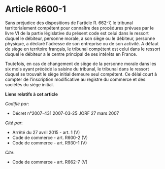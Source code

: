 # Article R600-1

Sans préjudice des dispositions de l'article R. 662-7, le tribunal territorialement compétent pour connaître des procédures
prévues par le livre VI de la partie législative du présent code est celui dans le ressort duquel le débiteur, personne
morale, a son siège ou le débiteur, personne physique, a déclaré l'adresse de son entreprise ou de son activité. A défaut de
siège en territoire français, le tribunal compétent est celui dans le ressort duquel le débiteur a le centre principal de ses
intérêts en France. 

Toutefois, en cas de changement de siège de la personne morale dans les six mois ayant précédé la saisine du tribunal, le
tribunal dans le ressort duquel se trouvait le siège initial demeure seul compétent. Ce délai court à compter de
l'inscription modificative au registre du commerce et des sociétés du siège initial.

**Liens relatifs à cet article**

_Codifié par_:

  - Décret n°2007-431 2007-03-25 JORF 27 mars 2007

_Cité par_:

  - Arrêté du 27 avril 2015 - art. 1 (V)
  - Code de commerce - art. R600-2 (V)
  - Code de commerce - art. R930-1 (V)

_Cite_:

  - Code de commerce - art. R662-7 (V)
